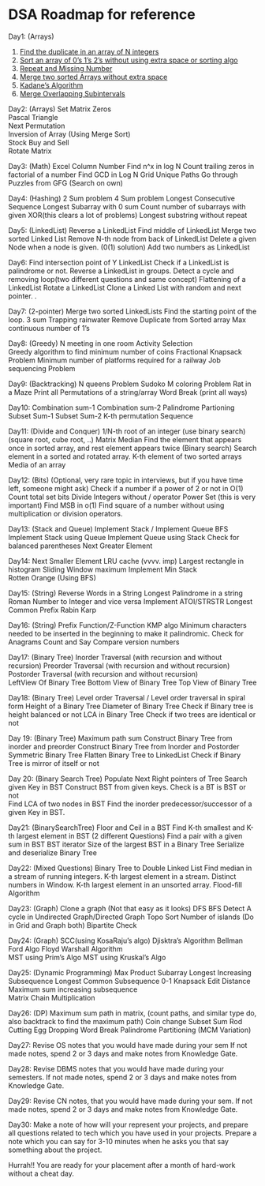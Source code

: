 # DSA Roadmap for reference

Day1: (Arrays)

1. [Find the duplicate in an array of N integers](https://leetcode.com/problems/find-the-duplicate-number/)</br> 
2. [Sort an array of 0’s 1’s 2’s without using extra space or sorting algo](https://leetcode.com/problems/sort-colors/)</br>
3. [Repeat and Missing Number]()</br>
4. [Merge two sorted Arrays without extra space]()</br>
5. [Kadane’s Algorithm]()</br>
6. [Merge Overlapping Subintervals]()</br> 

Day2: (Arrays)
Set Matrix Zeros </br>
Pascal Triangle </br>
Next Permutation </br>
Inversion of Array (Using Merge Sort)</br> 
Stock Buy and Sell </br>
Rotate Matrix  </br>

Day3: (Math)
Excel Column Number 
Find n^x in log N 
Count trailing zeros in factorial of a number 
Find GCD in Log N 
Grid Unique Paths 
Go through Puzzles from GFG (Search on own) 

Day4: (Hashing)
2 Sum problem 
4 Sum problem 
Longest Consecutive Sequence 
Longest Subarray with 0 sum 
Count number of subarrays with given XOR(this clears a lot of problems) 
Longest substring without repeat 

Day5: (LinkedList) 
Reverse a LinkedList 
Find middle of LinkedList 
Merge two sorted Linked List 
Remove N-th node from back of LinkedList 
Delete a given Node when a node is given. (0(1) solution) 
Add two numbers as LinkedList  

Day6: 
Find intersection point of Y LinkedList 
Check if a LinkedList is palindrome or not. 
Reverse a LinkedList in groups. 
Detect a cycle and removing loop(two different questions and same concept) 
Flattening of a LinkedList 
Rotate a LinkedList 
Clone a Linked List with random and next pointer. 
. 

Day7: (2-pointer) 
Merge two sorted LinkedLists 
Find the starting point of the loop. 
3 sum 
Trapping rainwater 
Remove Duplicate from Sorted array 
Max continuous number of 1’s  

Day8: (Greedy)
N meeting in one room 
Activity Selection  
Greedy algorithm to find minimum number of coins
Fractional Knapsack Problem 
Minimum number of platforms required for a railway 
Job sequencing Problem 

Day9: (Backtracking) 
N queens Problem 
Sudoko 
M coloring Problem 
Rat in a Maze 
Print all Permutations of a string/array 
Word Break (print all ways)  

Day10: 
Combination sum-1 
Combination sum-2 
Palindrome Partioning 
Subset Sum-1 
Subset Sum-2 
K-th permutation Sequence 

Day11: (Divide and Conquer) 
1/N-th root of an integer (use binary search) (square root, cube root, ..)
Matrix Median
Find the element that appears once in sorted array, and rest element appears twice (Binary search) 
Search element in a sorted and rotated array. 
K-th element of two sorted arrays 
Media of an array     

Day12: (Bits) (Optional, very rare topic in interviews, but if you have time left, someone might ask)
Check if a number if a power of 2 or not in O(1) 
Count total set bits 
Divide Integers without / operator 
Power Set (this is very important) 
Find MSB in o(1) 
Find square of a number without using multiplication or division operators.  


Day13: (Stack and Queue) 
Implement Stack / Implement Queue
BFS 
Implement Stack using Queue
Implement Queue using Stack 
Check for balanced parentheses 
Next Greater Element 

Day14: 
Next Smaller Element 
LRU cache (vvvv. imp) 
Largest rectangle in histogram 
Sliding Window maximum 
Implement Min Stack  
Rotten Orange (Using BFS)  

Day15: (String) 
Reverse Words in a String 
Longest Palindrome in a string 
Roman Number to Integer and vice versa
Implement ATOI/STRSTR 
Longest Common Prefix 
Rabin Karp 


Day16: (String) 
Prefix Function/Z-Function
KMP algo 
Minimum characters needed to be inserted in the beginning to make it palindromic. 
Check for Anagrams 
Count and Say 
Compare version numbers 

Day17: (Binary Tree) 
Inorder Traversal (with recursion and without recursion) 
Preorder Traversal (with recursion and without recursion) 
Postorder Traversal (with recursion and without recursion)  
LeftView Of Binary Tree
Bottom View of Binary Tree
Top View of Binary Tree 

Day18: (Binary Tree) 
Level order Traversal / Level order traversal in spiral form 
Height of a Binary Tree 
Diameter of Binary Tree 
Check if Binary tree is height balanced or not 
LCA in Binary Tree 
Check if two trees are identical or not 

Day 19: (Binary Tree) 
Maximum path sum 
Construct Binary Tree from inorder and preorder 
Construct Binary Tree from Inorder and Postorder 
Symmetric Binary Tree 
Flatten Binary Tree to LinkedList 
Check if Binary Tree is mirror of itself or not   

Day 20: (Binary Search Tree) 
Populate Next Right pointers of Tree 
Search given Key in BST 
Construct BST from given keys. 
Check is a BT is BST or not  
Find LCA of two nodes in BST 
Find the inorder predecessor/successor of a given Key in BST. 

Day21: (BinarySearchTree) 
Floor and Ceil in a BST 
Find K-th smallest and K-th largest element in BST (2 different Questions) 
Find a pair with a given sum in BST 
BST iterator 
Size of the largest BST in a Binary Tree 
Serialize and deserialize Binary Tree

Day22: (Mixed Questions) 
Binary Tree to Double Linked List 
Find median in a stream of running integers. 
K-th largest element in a stream. 
Distinct numbers in Window. 
K-th largest element in an unsorted array. 
Flood-fill Algorithm 

Day23: (Graph) 
Clone a graph (Not that easy as it looks) 
DFS
BFS
Detect A cycle in Undirected Graph/Directed Graph 
Topo Sort 
Number of islands (Do in Grid and Graph both) 
Bipartite Check 

Day24: (Graph)
SCC(using KosaRaju’s algo) 
Djisktra’s Algorithm 
Bellman Ford Algo 
Floyd Warshall Algorithm  
MST using Prim’s Algo 
MST using Kruskal’s Algo  

Day25: (Dynamic Programming) 
Max Product Subarray 
Longest Increasing Subsequence
Longest Common Subsequence 
0-1 Knapsack 
Edit Distance
Maximum sum increasing subsequence  
Matrix Chain Multiplication 

Day26: (DP) 
Maximum sum path in matrix, (count paths, and similar type do, also backtrack to find the maximum path) 
Coin change 
Subset Sum 
Rod Cutting 
Egg Dropping 
Word Break 
Palindrome Partitioning (MCM Variation) 


Day27: 
Revise OS notes that you would have made during your sem 
If not made notes, spend 2 or 3  days and make notes from Knowledge Gate. 

Day28: 
Revise DBMS notes that you would have made during your semesters. 
If not made notes, spend 2 or 3  days and make notes from Knowledge Gate. 

Day29: 
Revise CN notes, that you would have made during your sem. 
If not made notes, spend 2 or 3  days and make notes from Knowledge Gate. 


Day30: 
Make a note of how will your represent your projects, and prepare all questions related to tech which you have used in your projects. Prepare a note which you can say for 3-10 minutes when he asks you that say something about the project. 




Hurrah!! You are ready for your placement after a month of hard-work without a cheat day. 
